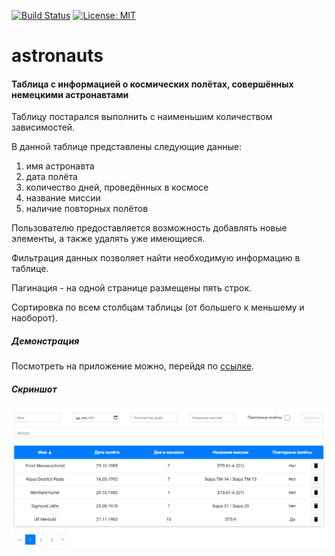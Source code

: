 [![Build Status](https://travis-ci.org/AstR0x/astronauts.svg?branch=master)](https://travis-ci.org/AstR0x/astronauts)
[![License: MIT](https://img.shields.io/badge/License-MIT-green.svg)](https://opensource.org/licenses/MIT)

# astronauts

#### Таблица с информацией о космических полётах, совершённых немецкими астронавтами

Таблицу постарался выполнить с наименьшим количеством зависимостей.

В данной таблице представлены следующие данные:
1. имя астронавта
2. дата полёта
3. количество дней, проведённых в космосе
4. название миссии
5. наличие повторных полётов

Пользователю предоставляется возможность добавлять новые элементы, а также удалять уже имеющиеся.  

Фильтрация данных позволяет найти необходимую информацию в таблице.  

Пагинация - на одной странице размещены пять строк. 
 
Сортировка по всем столбцам таблицы (от большего к меньшему и наоборот).  

##### Демонстрация
Посмотреть на приложение можно, перейдя по [ссылке](https://astr0x.github.io/astronauts).

##### Скриншот
![screenshot](https://github.com/AstR0x/astr0x.github.io/blob/master/screenshots/astronauts.png)

